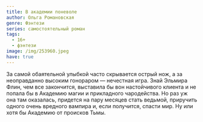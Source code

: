 ```yaml
---
title: В академии поневоле
author: Ольга Романовская
genre: Фэнтези
series: самостоятельный роман
tags:
  - 16+
  - фэнтези
image: /img/253960.jpeg
have: true
---
```

За самой обаятельной улыбкой часто скрывается острый нож, а за неоправданно высоким гонораром — нечестная игра. Знай Эльмира Флин, чем все закончится, выставила бы вон настойчивого клиента и не попала бы в Академию магии и прикладного чародейства. Но раз уж она там оказалась, придется на пару месяцев стать ведьмой, приручить одного очень вредного вампира и, если получится, спасти мир. Ну или хотя бы Академию от происков Тьмы.